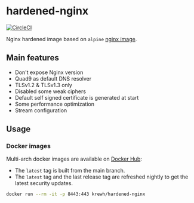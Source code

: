 # hardened-nginx

[![CircleCI](https://circleci.com/gh/AdrienKuhn/hardened-nginx/tree/main.svg?style=shield&circle-token=69e438820478b6a4eaadac4e2b814f77889502e0)](https://circleci.com/gh/AdrienKuhn/hardened-nginx/tree/main)

Nginx hardened image based on `alpine` [nginx image](https://hub.docker.com/_/nginx).

## Main features

* Don't expose Nginx version
* Quad9 as default DNS resolver
* TLSv1.2 & TLSv1.3 only
* Disabled some weak ciphers
* Default self signed certificate is generated at start
* Some performance optimization
* Stream configuration

## Usage

### Docker images

Multi-arch docker images are available on [Docker Hub](https://hub.docker.com/r/krewh/hardened-nginx):

* The `latest` tag is built from the main branch.  
* The `latest` tag and the last release tag are refreshed nightly to get the latest security updates.

```bash
docker run --rm -it -p 8443:443 krewh/hardened-nginx
```
